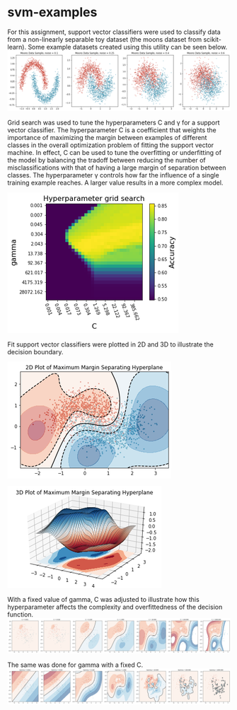 # svm-examples
 For this assignment, support vector classifiers were used to classify data from a non-linearly separable toy dataset (the moons dataset from scikit-learn). Some example datasets created using this utility can be seen below.
![moons](images/moons.png)
 
 Grid search was used to tune the hyperparameters C and γ for a support vector classifier. The hyperparameter C is a coefficient that weights the importance of maximizing the margin between examples of different classes in the overall optimization problem of fitting the support vector machine. In effect, C can be used to tune the overfitting or underfitting of the model by balancing the tradoff between reducing the number of misclassifications with that of having a large margin of separation between classes. The hyperparameter  γ  controls how far the influence of a single training example reaches. A larger value results in a more complex model.
 
![grid](images/grid.png)

Fit support vector classifiers were plotted in 2D and 3D to illustrate the decision boundary.

![2D](images/2d.png)

![3D](images/3d.png)


 With a fixed value of gamma, C was adjusted to illustrate how this hyperparameter affects the complexity and overfittedness of the decision function. 
![change_C](images/change_c.png)

 The same was done for gamma with a fixed C. 
![change_gamma](images/change_gamma.png)

